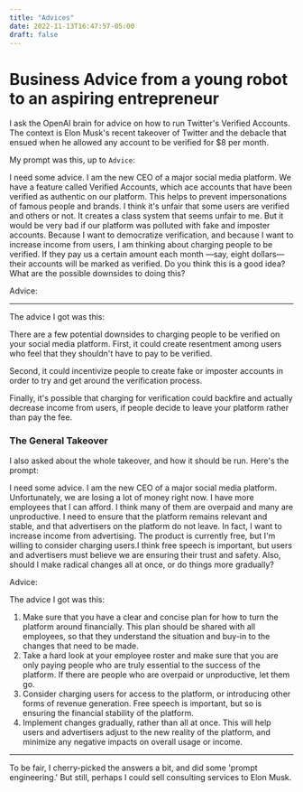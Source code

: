 ```yaml
---
title: "Advices"
date: 2022-11-13T16:47:57-05:00
draft: false
---
```


# Business Advice from a young robot to an aspiring entrepreneur

I ask the OpenAI brain for advice on how to run Twitter's Verified Accounts. The context is Elon Musk's recent takeover of Twitter and the debacle that ensued when he allowed any account to be verified for $8 per month.

My prompt was this, up to `Advice`:

I need some advice. I am the new CEO of a major social media platform. We have a feature called Verified Accounts, which ace accounts that have been verified as authentic on our platform. This helps to prevent impersonations of famous people and brands. I think it's unfair that some users are verified and others or not. It creates a class system that seems unfair to me. But it would be very bad if our platform was polluted with fake and imposter accounts. Because I want to democratize verification, and because I want to increase income from users, I am thinking about charging people to be verified. If they pay us a certain amount each month —say, eight dollars— their accounts will be marked as verified. Do you think this is a good idea? What are the possible downsides to doing this?

Advice:

---

The advice I got was this:

There are a few potential downsides to charging people to be verified on your social media platform. First, it could create resentment among users who feel that they shouldn't have to pay to be verified.

Second, it could incentivize people to create fake or imposter accounts in order to try and get around the verification process.

Finally, it's possible that charging for verification could backfire and actually decrease income from users, if people decide to leave your platform rather than pay the fee.

### The General Takeover

I also asked about the whole takeover, and how it should be run. Here's the prompt:

I need some advice. I am the new CEO of a major social media platform. Unfortunately, we are losing a lot of money right now. I have more employees that I can afford. I think many of them are overpaid and many are unproductive.
I need to ensure that the platform remains relevant and stable, and that advertisers on the platform do not leave. In fact, I want to increase income from advertising. The product is currently free, but I'm willing to consider charging users.I think free speech is important, but users and advertisers must believe we are ensuring their trust and safety. Also, should I make radical changes all at once, or do things more gradually?

Advice:

The advice I got was this:

1. Make sure that you have a clear and concise plan for how to turn the platform around financially. This plan should be shared with all employees, so that they understand the situation and buy-in to the changes that need to be made.
2. Take a hard look at your employee roster and make sure that you are only paying people who are truly essential to the success of the platform. If there are people who are overpaid or unproductive, let them go.
3. Consider charging users for access to the platform, or introducing other forms of revenue generation. Free speech is important, but so is ensuring the financial stability of the platform.
4. Implement changes gradually, rather than all at once. This will help users and advertisers adjust to the new reality of the platform, and minimize any negative impacts on overall usage or income.

---

To be fair, I cherry-picked the answers a bit, and did some 'prompt engineering.' But still, perhaps I could sell consulting services to Elon Musk.
